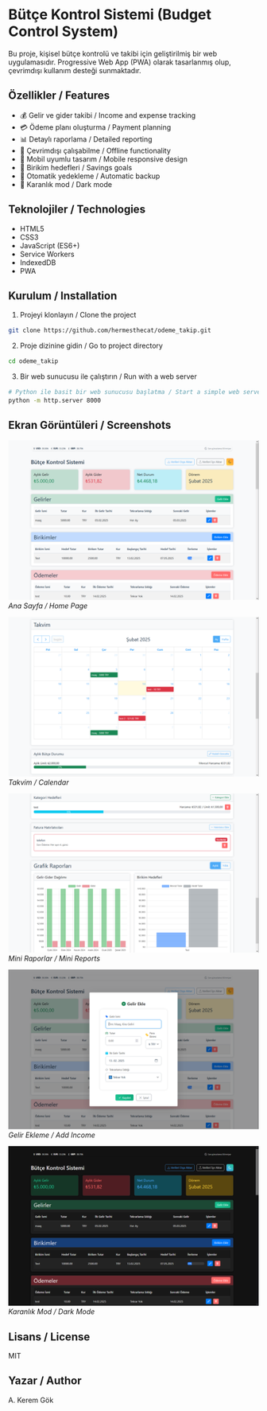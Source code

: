 # Bütçe Kontrol Sistemi (Budget Control System)

Bu proje, kişisel bütçe kontrolü ve takibi için geliştirilmiş bir web uygulamasıdır. Progressive Web App (PWA) olarak tasarlanmış olup, çevrimdışı kullanım desteği sunmaktadır.

## Özellikler / Features

- 💰 Gelir ve gider takibi / Income and expense tracking
- 💳 Ödeme planı oluşturma / Payment planning
- 📊 Detaylı raporlama / Detailed reporting
- 💾 Çevrimdışı çalışabilme / Offline functionality
- 📱 Mobil uyumlu tasarım / Mobile responsive design
- 🎯 Birikim hedefleri / Savings goals
- 🔄 Otomatik yedekleme / Automatic backup
- 🌙 Karanlık mod / Dark mode

## Teknolojiler / Technologies

- HTML5
- CSS3
- JavaScript (ES6+)
- Service Workers
- IndexedDB
- PWA

## Kurulum / Installation

1. Projeyi klonlayın / Clone the project

```bash
git clone https://github.com/hermesthecat/odeme_takip.git
```

2. Proje dizinine gidin / Go to project directory

```bash
cd odeme_takip
```

3. Bir web sunucusu ile çalıştırın / Run with a web server

```bash
# Python ile basit bir web sunucusu başlatma / Start a simple web server with Python
python -m http.server 8000
```

## Ekran Görüntüleri / Screenshots

![Ana Sayfa](screens/Snipaste_2025-02-13_16-04-06.png)
_Ana Sayfa / Home Page_

![Takvim](screens/Snipaste_2025-02-13_16-04-23.png)
_Takvim / Calendar_

![Mini Raporlar](screens/Snipaste_2025-02-13_16-04-37.png)
_Mini Raporlar / Mini Reports_

![Gelir Ekleme](screens/Snipaste_2025-02-13_16-04-45.png)
_Gelir Ekleme / Add Income_

![Karanlık Mod](screens/Snipaste_2025-02-13_16-04-52.png)
_Karanlık Mod / Dark Mode_

## Lisans / License

MIT

## Yazar / Author

A. Kerem Gök
